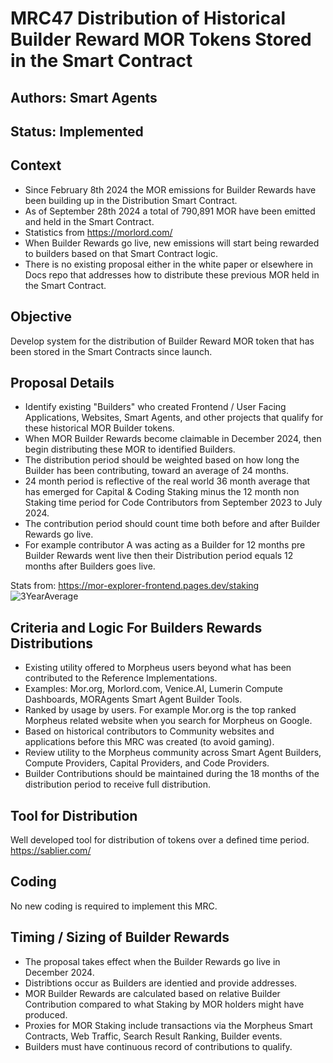 # MRC47 Distribution of Historical Builder Reward MOR Tokens Stored in the Smart Contract
## Authors: Smart Agents
## Status: Implemented

## Context
- Since February 8th 2024 the MOR emissions for Builder Rewards have been building up in the Distribution Smart Contract.
- As of September 28th 2024 a total of 790,891 MOR have been emitted and held in the Smart Contract.
- Statistics from https://morlord.com/ 
- When Builder Rewards go live, new emissions will start being rewarded to builders based on that Smart Contract logic.
- There is no existing proposal either in the white paper or elsewhere in Docs repo that addresses how to distribute these previous MOR held in the Smart Contract.

## Objective
Develop system for the distribution of Builder Reward MOR token that has been stored in the Smart Contracts since launch.

## Proposal Details
- Identify existing "Builders" who created Frontend / User Facing Applications, Websites, Smart Agents, and other projects that qualify for these historical MOR Builder tokens.
- When MOR Builder Rewards become claimable in December 2024, then begin distributing these MOR to identified Builders.
- The distribution period should be weighted based on how long the Builder has been contributing, toward an average of 24 months.
- 24 month period is reflective of the real world 36 month average that has emerged for Capital & Coding Staking minus the 12 month non Staking time period for Code Contributors from September 2023 to July 2024.
- The contribution period should count time both before and after Builder Rewards go live.
- For example contributor A was acting as a Builder for 12 months pre Builder Rewards went live then their Distribution period equals 12 months after Builders goes live. 

Stats from: https://mor-explorer-frontend.pages.dev/staking
![3YearAverage](https://github.com/user-attachments/assets/59c0a399-d63b-4044-bf08-c6b49e8b763d)

## Criteria and Logic For Builders Rewards Distributions
- Existing utility offered to Morpheus users beyond what has been contributed to the Reference Implementations.
- Examples: Mor.org, Morlord.com, Venice.AI, Lumerin Compute Dashboards, MORAgents Smart Agent Builder Tools.
- Ranked by usage by users. For example Mor.org is the top ranked Morpheus related website when you search for Morpheus on Google.
- Based on historical contributors to Community websites and applications before this MRC was created (to avoid gaming).
- Review utility to the Morpheus community across Smart Agent Builders, Compute Providers, Capital Providers, and Code Providers.
- Builder Contributions should be maintained during the 18 months of the distribution period to receive full distribution.

## Tool for Distribution
Well developed tool for distribution of tokens over a defined time period.
https://sablier.com/

## Coding
No new coding is required to implement this MRC.

## Timing / Sizing of Builder Rewards
- The proposal takes effect when the Builder Rewards go live in December 2024.
- Distribtions occur as Builders are identied and provide addresses.
- MOR Builder Rewards are calculated based on relative Builder Contribution compared to what Staking by MOR holders might have produced.
- Proxies for MOR Staking include transactions via the Morpheus Smart Contracts, Web Traffic, Search Result Ranking, Builder events.  
- Builders must have continuous record of contributions to qualify.
